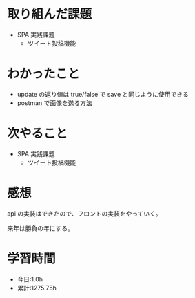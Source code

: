 # 取り組んだ課題

- SPA 実践課題
  - ツイート投稿機能

# わかったこと

- update の返り値は true/false で save と同じように使用できる
- postman で画像を送る方法

# 次やること

- SPA 実践課題
  - ツイート投稿機能

# 感想

api の実装はできたので、フロントの実装をやっていく。

来年は勝負の年にする。

# 学習時間

- 今日:1.0h
- 累計:1275.75h
